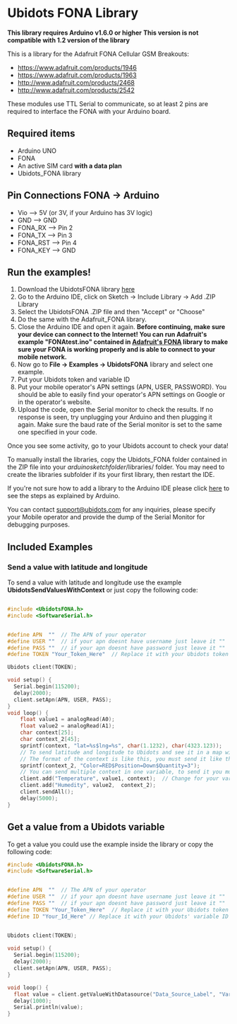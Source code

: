 # Ubidots FONA Library 

**This library requires Arduino v1.6.0 or higher**
**This version is not compatible with 1.2 version of the library**

This is a library for the Adafruit FONA Cellular GSM Breakouts:

  * https://www.adafruit.com/products/1946
  * https://www.adafruit.com/products/1963
  * http://www.adafruit.com/products/2468
  * http://www.adafruit.com/products/2542

These modules use TTL Serial to communicate, so at least 2 pins are required to interface the FONA with your Arduino board.

## Required items

* Arduino UNO
* FONA
* An active SIM card **with a data plan**
* Ubidots_FONA library

## Pin Connections FONA -> Arduino

* Vio –> 5V (or 3V, if your Arduino has 3V logic)
* GND –> GND
* FONA_RX –> Pin 2
* FONA_TX –> Pin 3
* FONA_RST –> Pin 4
* FONA_KEY –> GND


## Run the examples!

1. Download the UbidotsFONA library [here](https://github.com/ubidots/Ubidots-FONA/archive/1.2.0.zip)
2. Go to the Arduino IDE, click on Sketch -> Include Library -> Add .ZIP Library
3. Select the UbidotsFONA .ZIP file and then "Accept" or "Choose"
4. Do the same with the Adafruit_FONA library.
5. Close the Arduino IDE and open it again.
**Before continuing, make sure your device can connect to the Internet! You can run Adafruit's example "FONAtest.ino" contained in [Adafruit's FONA](https://github.com/adafruit/Adafruit_FONA_Library/archive/1.3.0.zip) library to make sure your FONA is working properly and is able to connect to your mobile network.**
7. Now go to **File -> Examples -> UbidotsFONA** library and select one example.
6. Put your Ubidots token and variable ID
7. Put your mobile operator's APN settings (APN, USER, PASSWORD). You should be able to easily find your operator's APN settings on Google or in the operator's website.
8. Upload the code, open the Serial monitor to check the results. If no response is seen, try unplugging your Arduino and then plugging it again. Make sure the baud rate of the Serial monitor is set to the same one specified in your code.

Once you see some activity, go to your Ubidots account to check your data! 

To manually install the libraries, copy the Ubidots_FONA folder contained in the ZIP file into your *arduinosketchfolder*/libraries/ folder. You may need to create the libraries subfolder if its your first library, then restart the IDE.

If you're not sure how to add a library to the Arduino IDE please click [here](https://www.arduino.cc/en/Guide/Libraries) to see the steps as explained by Arduino.

You can contact support@ubidots.com for any inquiries, please specify your Mobile operator and provide the dump of the Serial Monitor for debugging purposes.

## Included Examples

### Send a value with latitude and longitude

To send a value with latitude and longitude use the example **UbidotsSendValuesWithContext** or just copy the following code:

```c

#include <UbidotsFONA.h>
#include <SoftwareSerial.h>


#define APN  ""  // The APN of your operator
#define USER ""  // if your apn doesnt have username just leave it ""
#define PASS ""  // if your apn doesnt have password just leave it ""
#define TOKEN "Your_Token_Here"  // Replace it with your Ubidots token

Ubidots client(TOKEN);

void setup() {
  Serial.begin(115200);
  delay(2000);
  client.setApn(APN, USER, PASS);
}
void loop() {
    float value1 = analogRead(A0);
    float value2 = analogRead(A1);
    char context[25];
    char context_2[45];
    sprintf(context, "lat=%s$lng=%s", char(1.1232), char(4323.123));
    // To send latitude and longitude to Ubidots and see it in a map widget
    // The format of the context is like this, you must send it like this example
    sprintf(context_2, "Color=RED$Position=Down$Quantity=3");
    // You can send multiple context in one variable, to send it you must add a "$" symbol between every context
    client.add("Temperature", value1, context);  // Change for your variable name
    client.add("Humedity", value2,  context_2);
    client.sendAll();
    delay(5000);
}
```


## Get a value from a Ubidots variable

To get a value you could use the example inside the library or copy the following code:

```c
#include <UbidotsFONA.h>
#include <SoftwareSerial.h>


#define APN  ""  // The APN of your operator
#define USER ""  // if your apn doesnt have username just leave it ""
#define PASS ""  // if your apn doesnt have password just leave it ""
#define TOKEN "Your_Token_Here"  // Replace it with your Ubidots token
#define ID "Your_Id_Here" // Replace it with your Ubidots' variable ID


Ubidots client(TOKEN);  
  
void setup() {
  Serial.begin(115200);
  delay(2000);
  client.setApn(APN, USER, PASS);
}

void loop() {
  float value = client.getValueWithDatasource("Data_Source_Label", "Variable_Label");  
  delay(1000); 
  Serial.println(value);
}
```
